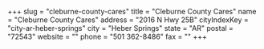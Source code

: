 +++
slug = "cleburne-county-cares"
title = "Cleburne County Cares"
name = "Cleburne County Cares"
address = "2016 N Hwy 25B"
cityIndexKey = "city-ar-heber-springs"
city = "Heber Springs"
state = "AR"
postal = "72543"
website = ""
phone = "501 362-8486"
fax = ""
+++

